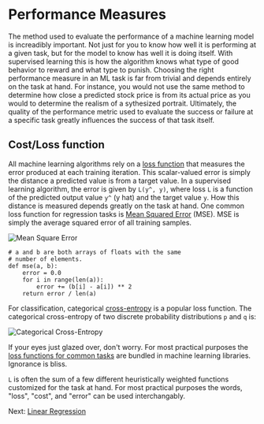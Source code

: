 # Performance Measures

The method used to evaluate the performance of a machine learning model is increadibly important. Not just for you to know how well it is performing at a given task, but for the model to know has well it is doing itself. With supervised learning this is how the algorithm knows what type of good behavior to reward and what type to punish. Choosing the right performance measure in an ML task is far from trivial and depends entirely on the task at hand. For instance, you would not use the same method to determine how close a predicted stock price is from its actual price as you would to determine the realism of a sythesized portrait. Ultimately, the quality of the performance metric used to evaluate the success or failure at a specific task greatly influences the success of that task itself.

## Cost/Loss function

All machine learning algorithms rely on a [loss function](https://heartbeat.fritz.ai/5-regression-loss-functions-all-machine-learners-should-know-4fb140e9d4b0) that measures the error produced at each training iteration. This scalar-valued error is simply the distance a predicted value is from a target value. In a supervised learning algorithm, the error is given by `L(y^, y)`, where loss `L` is a function of the predicted output value `y^` (y hat) and the target value `y`. How this distance is measured depends greatly on the task at hand. One common loss function for regression tasks is [Mean Squared Error](https://en.wikipedia.org/wiki/Mean_squared_error) (MSE). MSE is simply the average squared error of all training samples.

![Mean Square Error](images/mse.svg)

```
# a and b are both arrays of floats with the same
# number of elements.
def mse(a, b):
	error = 0.0
	for i in range(len(a)):
		error += (b[i] - a[i]) ** 2
	return error / len(a)
```

For classification, categorical [cross-entropy](https://en.wikipedia.org/wiki/Cross_entropy) is a popular loss function. The categorical cross-entropy of two discrete probability distributions `p` and `q` is:

![Categorical Cross-Entropy](images/cross-entropy.svg)

If your eyes just glazed over, don't worry. For most practical purposes the [loss functions for common tasks](https://keras.io/losses/) are bundled in machine learning libraries. Ignorance is bliss. 

`L` is often the sum of a few different heuristically weighted functions customized for the task at hand. For most practical purposes the words, "loss", "cost", and "error" can be used interchangably.  

Next: [Linear Regression](linear-regression.html)

